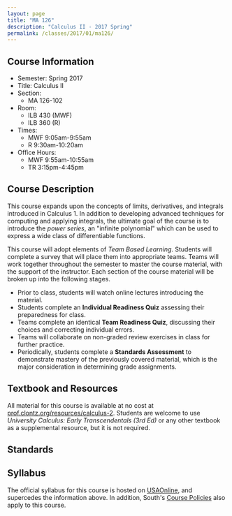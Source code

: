 ```yaml
---
layout: page
title: "MA 126"
description: "Calculus II - 2017 Spring"
permalink: /classes/2017/01/ma126/
---
```


[usaonline]: https://ecampus.southalabama.edu/portal/site/4eed09d5-644d-44ed-985f-de0673e68b1a

[usacoursepolicies]: https://www.southalabama.edu/departments/academicaffairs/resources/policies/additionalacademiccoursepolicies.pdf

[text]: http://prof.clontz.org/resources/calculus2/

## Course Information

* Semester: Spring 2017
* Title: Calculus II
* Section:
    * MA 126-102
* Room:
    * ILB 430 (MWF)
    * ILB 360 (R)
* Times:
    * MWF 9:05am-9:55am
    * R 9:30am-10:20am
* Office Hours:
    * MWF 9:55am-10:55am
    * TR 3:15pm-4:45pm

## Course Description

This course expands upon the concepts of limits, derivatives, and integrals
introduced in Calculus 1. In addition to developing advanced techniques
for computing and applying integrals, the ultimate goal of the course is
to introduce the *power series*, an "infinite polynomial" which can be used
to express a wide class of differentiable functions.

This course will adopt elements of *Team Based Learning*. Students will
complete a survey that will place them into appropriate teams.
Teams will work together throughout the semester to master the course
material, with the support of the instructor. Each section of the course
material will be broken up into the following stages.

* Prior to class, students will watch online lectures introducing the material.
* Students complete an **Individual Readiness Quiz**
  assessing their preparedness for class.
* Teams complete an identical
  **Team Readiness Quiz**, discussing their choices and correcting individual
  errors.
* Teams will collaborate on non-graded
  review exercises in class for further practice.
* Periodically, students complete a **Standards Assessment** to demonstrate
  mastery of the previously covered material, which is the major consideration
  in determining grade assignments.

## Textbook and Resources

All material for this course is available at no cost at
[prof.clontz.org/resources/calculus-2][text]. Students are welcome to use
*University Calculus: Early Transcendentals (3rd Ed)* or any other textbook
as a supplemental resource, but it is not required.


## Standards


## Syllabus

The official syllabus for this course is hosted on [USAOnline][usaonline],
and supercedes the information above. In addition, South's
[Course Policies][usacoursepolicies] also apply to this course.

<!-- ## Participation

Students are expected to watch online lectures from their personal
computers or mobile devices. These lectures will be announced as
a news post on the class website on a week-by-week basis.

Class periods typically consist of the instructor displaying several
problems on the board based upon the lecture announced on the class
website for that day. Students will work in groups on these problems,
and are encouraged to ask the instructor questions on the material.

Each class period, students satisfying ALL of the following criteria
will earn 3 Participation points.

- Was present at the beginning of class
- Previously watched the appropriate lecture video(s)
- Engaged in the material
- Worked well with other students

There are more than 50 class periods this semester, so full credit for
Participation (150 points) is possible without 100% attendance.
However, students may not count more than 150 Participation points toward
their overall grade.

Note that students earning less than 50 Participation points
(1/3 of the maximum) will automatically receive a failing grade of F*.

## Quizzes

At the end of many class periods, the instructor will pose an exit
quiz on the board, usually one or two questions. A multiple-choice sheet
will be provided by the instructor for recording responses.

Each correct/complete response is worth 4 Quiz points. Like Participation,
more than 150 Quiz points will be available throughout the semester,
but 150 is the maximum allowed to count toward a student's overall grade.

## Midterm and Final Exam

The Midterm and Final Exam will be structured similarly, except that
the Midterm is 50 minutes, and the Final Exam is 120 minutes.

Each exam is based upon the problems covered during class prior
to it. Full responses are required, and partial credit will be assigned.

There will also be a 50 minute Practice Test of a similar format,
worth 20 Quiz points.

### Preparing for Exams

This website is your study guide for all exams. At least 80% of the
credit for each exam will be based directly upon either **Example** questions
from the online lectures, or **Review Exercises** solved during class
periods (including Quiz questions). *Other questions may also
be asked to assess general understanding of the
material and the ability to apply it to new problems.*

Each exam covers the following material:

- **Practice Test**: Part 1 and Sections 2.1 to 2.3
- **Midterm**: Parts 1 to 3
- **Final Exam**: All Sections, focusing mainly on
    - questions covered on the Midterm from Parts 1 to 3, and
    - all topics from Parts 4 to 6
    - Study Guide: [[link]](final/)

### Using notes during exams

Each student may bring **notes in their own handwriting** to use
during each exam, with the following limits:

- **Practice Test**: two 8.5x11in pages, front-and-back
- **Midterm**: three 8.5x11in pages, front-and-back
- **Final Exam**: five 8.5x11in pages, front-and-back
    - These notes must be turned in with the final exam.

## Absences and Makeup Policy

Students should retain documentation of excusable absences throughout the
semester in case Participation is affected. During the final week of
the course, the instructor will
review these documents at the request of a student who wishes to have
their Participation grade altered due to excused absences.

The Midterm and Final Exam may only be made up if documentation
of the absence is received and accepted by the instructor within three
days following the end of the excused period of absence. The exam must
be made up within a week following the acceptance of the excuse, as
scheduled by the student and instructor.

Only the following may be accepted by the instructor as proof of an
excused absence.

- Documentation from a medical professional that the student was
  unable to attend class.
- Written confirmation from the instructor that the absence is excused.
  Generally, planned absences such as university-related events will
  only be excused by the instructor if given at least one week's
  advance notice, and other documentation may be required.

## Accommodations

If you have a specific disability that qualifies you for academic
accommodations, please notify the instructor and provide
certification from
[Student Disability Services](http://www.southalabama.edu/departments/sds/index.html).
SDS is located at 320 Alumni
Circle, Educational Services Building, Suite 19 (460-7212).

## Academic Honesty

This course is subject to South Alabama's
*Student Academic Conduct Policy*. Any violations of academic honesty
will be reported to The Office of the Senior Vice President for
Academic Affairs.

## USAonline

Grades will be confidentially posted via USAonline.

## Calculators and Electronics

Problems on exams will not require the use of a calculator; however,
the instructor will provide simple four-function calculators to
assist with arithmetic. No other electronics are allowed during exams.
Otherwise, electronics are allowed to be used
during class, provided they do not disrupt others or otherwise negatively
affect participation.

## Student/Instructor Interactions

The instructor and all students are expected to treat others respectfully.
As the instructor should be addressed as "Dr. Clontz" or "Prof. Clontz",
the instructor will generally address each student as "Mr. Lastname",
"Ms. Lastname", or simply his or her last name. Students are encouraged
to contact the instructor if they have a preference on how they are
addressed.

## Contingency Plan

If normal course activities are disrupted due to unanticipated
circumstances, this syllabus and other course plans and assignments may be
modified. If this occurs, an addendum to this
syllabus and/or course assignments will be provided by the instructor. -->
